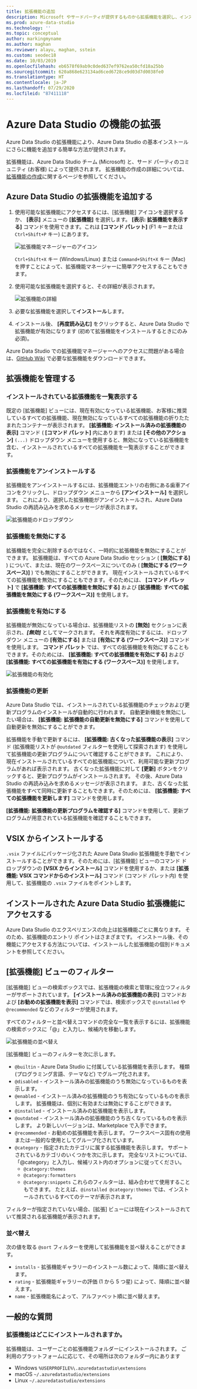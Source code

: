 ```yaml
---
title: 拡張機能の追加
description: Microsoft やサードパーティが提供するものから拡張機能を選択し、インストールすることで Azure Data Studio に機能を追加する方法について説明します。
ms.prod: azure-data-studio
ms.technology: ''
ms.topic: conceptual
author: markingmyname
ms.author: maghan
ms.reviewer: alayu, maghan, sstein
ms.custom: seodec18
ms.date: 10/03/2019
ms.openlocfilehash: eb6578f69ab9c0ded637ef9762ea50cfd18a25bb
ms.sourcegitcommit: 620a868e623134ad6ced6728ce9d03d7d0038fe0
ms.translationtype: HT
ms.contentlocale: ja-JP
ms.lasthandoff: 07/29/2020
ms.locfileid: "87411118"
---
```

# <a name="extend-the-functionality-of-azure-data-studio"></a>Azure Data Studio の機能の拡張

Azure Data Studio の拡張機能により、Azure Data Studio の基本インストールにさらに機能を追加する簡単な方法が提供されます。

拡張機能は、Azure Data Studio チーム (Microsoft) と、サード パーティのコミュニティ (お客様) によって提供されます。 拡張機能の作成の詳細については、[拡張機能の作成](extension-authoring.md)に関するページを参照してください。

## <a name="add-azure-data-studio-extensions"></a>Azure Data Studio の拡張機能を追加する

1. 使用可能な拡張機能にアクセスするには、[拡張機能] アイコンを選択するか、 **[表示]** メニューの **[拡張機能]** を選択します。 **[表示: 拡張機能を表示する]** コマンドを使用できます。これは **[コマンド パレット]** (F1 キーまたは `Ctrl+Shift+P` キー) にあります。

    ![拡張機能マネージャーのアイコン](media/extensions/extension-manager-icon.png)

    `Ctrl+Shift+X` キー (Windows/Linux) または `Command+Shift+X` キー (Mac) を押すことによって、拡張機能マネージャーに簡単アクセスすることもできます。

2. 使用可能な拡張機能を選択すると、その詳細が表示されます。

    ![拡張機能の詳細](media/extensions/extension-details.png)

3. 必要な拡張機能を選択して**インストール**します。

4. インストール後、 **[再度読み込む]** をクリックすると、Azure Data Studio で拡張機能が有効になります (初めて拡張機能をインストールするときにのみ必須)。

Azure Data Studio での拡張機能マネージャーへのアクセスに問題がある場合は、[GitHub Wiki](https://github.com/microsoft/azuredatastudio/wiki/List-of-Extensions) で必要な拡張機能をダウンロードできます。


## <a name="manage-extensions"></a>拡張機能を管理する 

### <a name="list-installed-extensions"></a>インストールされている拡張機能を一覧表示する 

既定の [拡張機能] ビューには、現在有効になっている拡張機能、お客様に推奨しているすべての拡張機能、現在無効になっているすべての拡張機能の折りたたまれたコンテナーが表示されます。 **[拡張機能: インストール済みの拡張機能の表示]** コマンド ( **[コマンド パレット]** 内にあります) または **[その他のアクション]** `(...)` ドロップダウン メニューを使用すると、無効になっている拡張機能を含む、インストールされているすべての拡張機能を一覧表示することができます。

### <a name="uninstall-an-extension"></a>拡張機能をアンインストールする

拡張機能をアンインストールするには、拡張機能エントリの右側にある歯車アイコンをクリックし、ドロップダウン メニューから **[アンインストール]** を選択します。 これにより、選択した拡張機能がアンインストールされ、Azure Data Studio の再読み込みを求めるメッセージが表示されます。

 ![拡張機能のドロップダウン](media/extensions/extension-gear-dropdown.png)

### <a name="disable-an-extension"></a>拡張機能を無効にする

拡張機能を完全に削除するのではなく、一時的に拡張機能を無効にすることができます。 拡張機能は、すべての Azure Data Studio セッション ( **[無効にする]** ) について、または、現在のワークスペースについてのみ ( **[無効にする (ワークスペース)]** ) でも無効にすることができます。 現在インストールされているすべての拡張機能を無効にすることもできます。そのためには、 **[コマンド パレット]** で **[拡張機能: すべての拡張機能を無効にする]** および **[拡張機能: すべての拡張機能を無効にする (ワークスペース)]** を使用します。

### <a name="enable-an-extension"></a>拡張機能を有効にする 

拡張機能が無効になっている場合は、拡張機能リストの **[無効]** セクションに表示され、***[無効]*** としてマークされます。 それを再度有効にするには、ドロップダウン メニューの **[有効にする]** または **[有効にする (ワークスペース)]** コマンドを使用します。 **コマンド パレット** では、すべての拡張機能を有効にすることもできます。そのためには、 **[拡張機能: すべての拡張機能を有効にする]** および **[拡張機能: すべての拡張機能を有効にする (ワークスペース)]** を使用します。 

![拡張機能の有効化](media/extensions/extensions-enable.png)

### <a name="updating-an-extension"></a>拡張機能の更新

Azure Data Studio では、インストールされている拡張機能のチェックおよび更新プログラムのインストールが自動的に行われます。 自動更新機能を無効にしたい場合は、 **[拡張機能: 拡張機能の自動更新を無効にする]** コマンドを使用して自動更新を無効にすることができます。 

拡張機能を手動で更新するには、 **[拡張機能: 古くなった拡張機能の表示]** コマンド (拡張機能リストが `@outdated` フィルターを使用して探索されます) を使用して拡張機能の更新プログラムについて確認することができます。 これにより、現在インストールされているすべての拡張機能について、利用可能な更新プログラムがあれば表示されます。 古くなった拡張機能に対して **[更新]** ボタンをクリックすると、更新プログラムがインストールされます。 その後、Azure Data Studio の再読み込みを求めるメッセージが表示されます。 また、古くなった拡張機能をすべて同時に更新することもできます。そのためには、 **[拡張機能: すべての拡張機能を更新します]** コマンドを使用します。

**[拡張機能: 拡張機能の更新プログラムを確認する]** コマンドを使用して、更新プログラムが用意されている拡張機能を確認することもできます。

## <a name="install-from-a-vsix"></a>VSIX からインストールする

`.vsix` ファイルにパッケージ化された Azure Data Studio 拡張機能を手動でインストールすることができます。そのためには、[拡張機能] ビューのコマンド ドロップダウンの **[VSIX からインストール]** コマンドを使用するか、または **[拡張機能: VSIX コマンドからのインストール]** コマンド (コマンド パレット内) を使用して、拡張機能の `.vsix` ファイルをポイントします。

## <a name="access-installed-azure-data-studio-extensions"></a>インストールされた Azure Data Studio 拡張機能にアクセスする

Azure Data Studio のエクスペリエンスの向上は拡張機能ごとに異なります。 そのため、拡張機能のエントリ ポイントはさまざまです。 インストール後、その機能にアクセスする方法については、インストールした拡張機能の個別ドキュメントを参照してください。

## <a name="extensions-view-filters"></a>[拡張機能] ビューのフィルター

[拡張機能] ビューの検索ボックスでは、拡張機能の検索と管理に役立つフィルターがサポートされています。 **[インストール済みの拡張機能の表示]** コマンドおよび **[お勧めの拡張機能を表示]** コマンドでは、検索ボックスで `@installed` や `@recommended` などのフィルターが使用されます。

すべてのフィルターと並べ替えコマンドの完全な一覧を表示するには、拡張機能の検索ボックスに「@」と入力し、候補内を移動します。

![拡張機能の並べ替え](media/extensions/extension-sort.png)

[拡張機能] ビューのフィルターを次に示します。

- `@builtin` - Azure Data Studio に付属している拡張機能を表示します。 種類 (プログラミング言語、テーマなど) でグループ化されます。
- `@disabled` - インストール済みの拡張機能のうち無効になっているものを表示します。
- `@enabled` - インストール済みの拡張機能のうち有効になっているものを表示します。 拡張機能は、個別に有効または無効にすることができます。
- `@installed` - インストール済みの拡張機能を表示します。
- `@outdated` - インストール済みの拡張機能のうち古くなっているものを表示します。 より新しいバージョンは、Marketplace で入手できます。
- `@recommended` - お勧めの拡張機能を表示します。 ワークスペース固有の使用または一般的な使用としてグループ化されています。
- `@category` - 指定されたカテゴリに属する拡張機能を表示します。 サポートされているカテゴリのいくつかを次に示します。 完全なリストについては、「@category」と入力し、候補リスト内のオプションに従ってください。
    - `@category:themes`
    - `@category:formatters`
    - `@category:snippets` これらのフィルターは、組み合わせて使用することもできます。 たとえば、`@installed @category:themes` では、インストールされているすべてのテーマが表示されます。

フィルターが指定されていない場合、[拡張] ビューには現在インストールされていて推奨される拡張機能が表示されます。

### <a name="sorting"></a>並べ替え 
次の値を取る `@sort` フィルターを使用して拡張機能を並べ替えることができます。

- `installs` - 拡張機能ギャラリーのインストール数によって、降順に並べ替えます。
- `rating` - 拡張機能ギャラリーの評価 (1 から 5 つ星) によって、降順に並べ替えます。
- `name` - 拡張機能名によって、アルファベット順に並べ替えます。

## <a name="common-questions"></a>一般的な質問

### <a name="where-are-extensions-installed"></a>拡張機能はどこにインストールされますか。 
拡張機能は、ユーザーごとの拡張機能フォルダーにインストールされます。 ご利用のプラットフォームに応じて、その場所は次のフォルダー内にあります

- Windows `%USERPROFILE%\.azuredatastudio\extensions`
- macOS `~/.azuredatastudio/extensions`
- Linux `~/.azuredatastudio/extensions`
